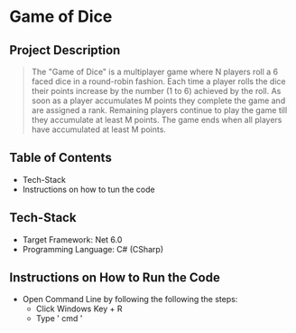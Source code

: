 # Game of Dice

## Project Description
>The "Game of Dice" is a multiplayer game where N players roll a 6 faced dice in a round-robin
>fashion. Each time a player rolls the dice their points increase by the number (1 to 6) achieved
>by the roll.
>As soon as a player accumulates M points they complete the game and are assigned a rank.
>Remaining players continue to play the game till they accumulate at least M points. The game
>ends when all players have accumulated at least M points.

## Table of Contents
- Tech-Stack
- Instructions on how to tun the code

## Tech-Stack
- Target Framework: Net 6.0
- Programming Language: C# (CSharp)

## Instructions on How to Run the Code
- Open Command Line by following the following the steps:
    - Click Windows Key + R
    - Type ' cmd '

 
